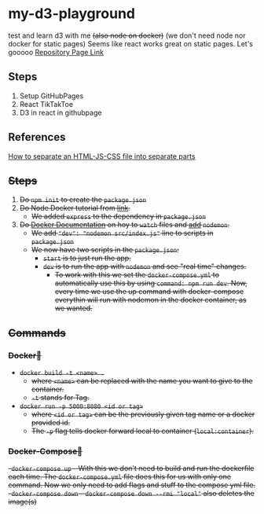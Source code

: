 # my-d3-playground
test and learn d3 with me <s>(also node on docker)</s>
(we don't need node nor docker for static pages)
Seems like react works great on static pages. Let's gooooo
[Repository Page Link](https://kitaps.github.io/my-d3-playground/page/)

## Steps
1. Setup GitHubPages
2. React TikTakToe
3. D3 in react in githubpage

## References
[How to separate an HTML-JS-CSS file into separate parts](https://reviewnprep.com/blog/the-benefits-of-separating-html-css-and-javascript-unleashing-the-power-of-web-development/)




<s>

## Steps
1. Do `npm init` to create the `package.json`
2. Do Node Docker tutorial from [link](https://youtu.be/gAkwW2tuIqE).
    - We added `express` to the dependency in `package.json`
3. Do [Docker Documentation](https://docs.docker.com/compose/file-watch/) on hoy to `watch` files and [add](https://github.com/remy/nodemon#nodemon) `nodemon`. 
    - We add `"dev": "nodemon src/index.js"` line to scripts in `package.json`
    - We now have two scripts in the `package.json`:
        - `start` is to just run the app. 
        - `dev` is to run the app with `nodemon` and see "real time" changes.
            - To work with this we set the `docker-compose.yml` to automatically use this by using `command: npm run dev`. Now, every time we use the up command with docker-compose everythin will run with nodemon in the docker container, as we wanted. 

## Commands
### Docker🐳
- `docker build -t <name> .` 
    -  where `<name>` can be replaced with the name you want to give to the container. 
    - `-t` stands for Tag.
- `docker run -p 5000:8080 <id or tag>` 
    - where `<id or tag>` can be the previously given tag name or a docker provided id. 
    - The `-p` flag tells docker forward local to container (`local:container`).
### Docker-Compose🐋
-`docker-compose up`
    - With this we don't need to build and run the dockerfile each time. The `docker-compose.yml` file does this for us with only one command. Now we only need to add flags and stuff to the compose yml file.
-`docker-compose down`
    - `docker-compose down --rmi "local"` also deletes the image(s)
</s>